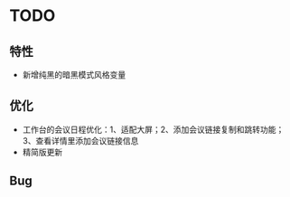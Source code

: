 # TODO

## 特性

- 新增纯黑的暗黑模式风格变量

## 优化

- 工作台的会议日程优化：1、适配大屏；2、添加会议链接复制和跳转功能；3、查看详情里添加会议链接信息
- 精简版更新

## Bug
